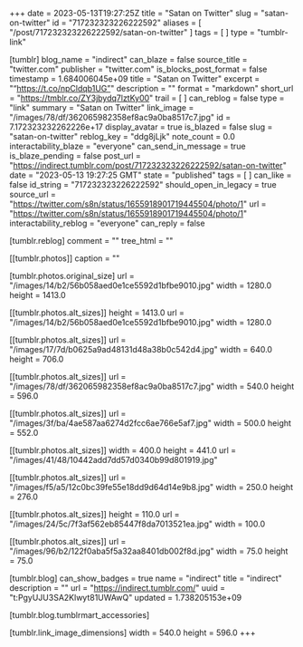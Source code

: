 +++
date = 2023-05-13T19:27:25Z
title = "Satan on Twitter"
slug = "satan-on-twitter"
id = "717232323226222592"
aliases = [ "/post/717232323226222592/satan-on-twitter" ]
tags = [ ]
type = "tumblr-link"

[tumblr]
blog_name = "indirect"
can_blaze = false
source_title = "twitter.com"
publisher = "twitter.com"
is_blocks_post_format = false
timestamp = 1.684006045e+09
title = "Satan on Twitter"
excerpt = "“https://t.co/npCldqb1UG”"
description = ""
format = "markdown"
short_url = "https://tmblr.co/ZY3jbydq7lztKy00"
trail = [ ]
can_reblog = false
type = "link"
summary = "Satan on Twitter"
link_image = "/images/78/df/362065982358ef8ac9a0ba8517c7.jpg"
id = 7.172323232262226e+17
display_avatar = true
is_blazed = false
slug = "satan-on-twitter"
reblog_key = "ddg8jLjk"
note_count = 0.0
interactability_blaze = "everyone"
can_send_in_message = true
is_blaze_pending = false
post_url = "https://indirect.tumblr.com/post/717232323226222592/satan-on-twitter"
date = "2023-05-13 19:27:25 GMT"
state = "published"
tags = [ ]
can_like = false
id_string = "717232323226222592"
should_open_in_legacy = true
source_url = "https://twitter.com/s8n/status/1655918901719445504/photo/1"
url = "https://twitter.com/s8n/status/1655918901719445504/photo/1"
interactability_reblog = "everyone"
can_reply = false

[tumblr.reblog]
comment = ""
tree_html = ""

[[tumblr.photos]]
caption = ""

[tumblr.photos.original_size]
url = "/images/14/b2/56b058aed0e1ce5592d1bfbe9010.jpg"
width = 1280.0
height = 1413.0

[[tumblr.photos.alt_sizes]]
height = 1413.0
url = "/images/14/b2/56b058aed0e1ce5592d1bfbe9010.jpg"
width = 1280.0

[[tumblr.photos.alt_sizes]]
url = "/images/17/7d/b0625a9ad48131d48a38b0c542d4.jpg"
width = 640.0
height = 706.0

[[tumblr.photos.alt_sizes]]
url = "/images/78/df/362065982358ef8ac9a0ba8517c7.jpg"
width = 540.0
height = 596.0

[[tumblr.photos.alt_sizes]]
url = "/images/3f/ba/4ae587aa6274d2fcc6ae766e5af7.jpg"
width = 500.0
height = 552.0

[[tumblr.photos.alt_sizes]]
width = 400.0
height = 441.0
url = "/images/41/48/10442add7dd57d0340b99d801919.jpg"

[[tumblr.photos.alt_sizes]]
url = "/images/f5/a5/12c0bc39fe55e18dd9d64d14e9b8.jpg"
width = 250.0
height = 276.0

[[tumblr.photos.alt_sizes]]
height = 110.0
url = "/images/24/5c/7f3af562eb85447f8da7013521ea.jpg"
width = 100.0

[[tumblr.photos.alt_sizes]]
url = "/images/96/b2/122f0aba5f5a32aa8401db002f8d.jpg"
width = 75.0
height = 75.0

[tumblr.blog]
can_show_badges = true
name = "indirect"
title = "indirect"
description = ""
url = "https://indirect.tumblr.com/"
uuid = "t:PgyUJU3SA2Klwyt81UWAwQ"
updated = 1.738205153e+09

[tumblr.blog.tumblrmart_accessories]

[tumblr.link_image_dimensions]
width = 540.0
height = 596.0
+++
